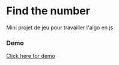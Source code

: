 # Find the number

Mini projet de jeu pour travailler l'algo en js

### Demo 
 <a href="https://delmerie.fr/projet/find-number/index.html" target="_blank">Click here for demo</a>
